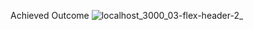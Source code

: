 Achieved Outcome
![localhost_3000_03-flex-header-2_](https://github.com/iamvictati/Odin_Flexbox/assets/142629886/a168481a-60e4-48d7-94ae-54ed31d79a51)
